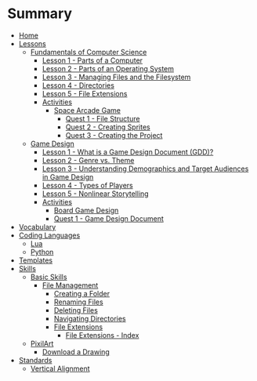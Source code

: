 # Summary

- [Home](./home.md)
- [Lessons](./lessons.md)
  - [Fundamentals of Computer Science]()
    - [Lesson 1 - Parts of a Computer](lessons/fcs/lesson_1.md)
    - [Lesson 2 - Parts of an Operating System](lessons/fcs/lesson_2.md)
    - [Lesson 3 - Managing Files and the Filesystem](lessons/fcs/lesson_3.md)
    - [Lesson 4 - Directories](./lessons/fcs/lesson_4_directories.md)
    - [Lesson 5 - File Extensions](./lessons/fcs/lesson_5_file_extensions.md)
    - [Activities]()
      - [Space Arcade Game](./lessons/fcs/activities/space_shooter/space_shooter_overview.md)
        - [Quest 1 - File Structure](./lessons/fcs/activities/space_shooter/quest1_file_structure.md)
        - [Quest 2 - Creating Sprites](./lessons/fcs/activities/space_shooter/quest2_sprites.md)
        - [Quest 3 - Creating the Project](./lessons/fcs/activities/space_shooter/quest3_creating_project.md)
  - [Game Design]()
    - [Lesson 1 - What is a Game Design Document (GDD)?](lessons/gpd/lesson_1.md)
    - [Lesson 2 - Genre vs. Theme](lessons/gpd/lesson_2.md)
    - [Lesson 3 - Understanding Demographics and Target Audiences in Game Design](lessons/gpd/lesson_3.md)
    - [Lesson 4 - Types of Players](lessons/gpd/lesson_4.md)
    - [Lesson 5 - Nonlinear Storytelling](lessons/gpd/lesson_5.md)
    - [Activities]()
      - [Board Game Design](./lessons/gpd/activities/boardgame/board_game_overview.md)
      - [Quest 1 - Game Design Document](./lessons/gpd/activities/boardgame/quest1_gdd.md)
- [Vocabulary](./vocabulary.md)
- [Coding Languages](./langs.md)
  - [Lua](./langs/lua.md)
  - [Python](./langs/python.md)
- [Templates](./templates.md)
- [Skills](./skills/skills.md)
  - [Basic Skills]()
    - [File Management]()
      - [Creating a Folder](./skills/basic_skills/create_folder.md)
      - [Renaming Files](./skills/basic_skills/renaming_files.md)
      - [Deleting Files](./skills/basic_skills/deleting_files.md)
      - [Navigating Directories](./lessons/fcs/lesson_4_directories.md)
      - [File Extensions](./lessons/fcs/lesson_5_file_extensions.md)
        - [File Extensions - Index](./file_types_index.md)
  - [PixilArt]()
    - [Download a Drawing](./skills/how_to/pixilart/download_a_drawing.md)
- [Standards](./standards.md)
  - [Vertical Alignment](./standards/vertical_alignment.md)
